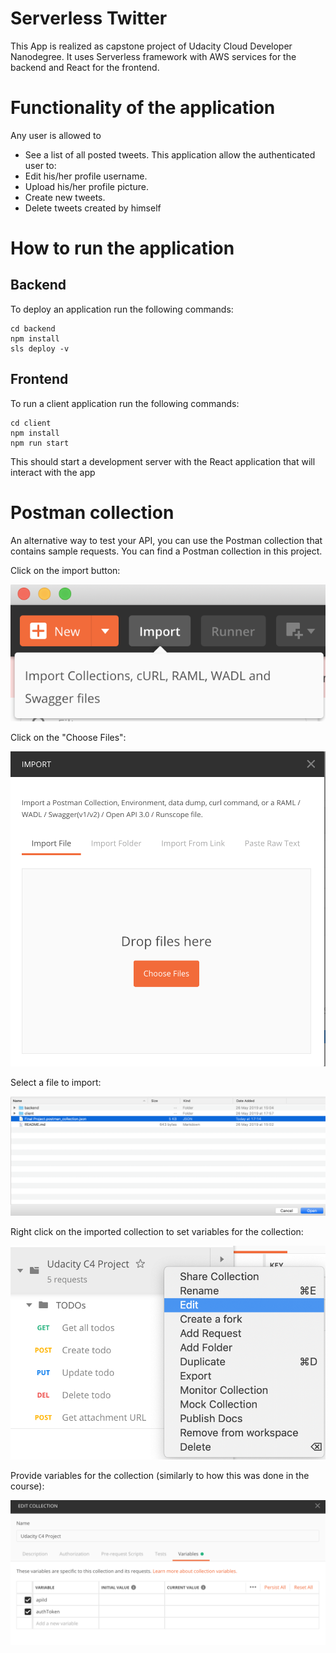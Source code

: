 # Serverless Twitter
This App is realized as capstone project of Udacity Cloud Developer Nanodegree.
It uses Serverless framework with AWS services for the backend and React for the frontend.

# Functionality of the application
Any user is allowed to
* See a list of all posted tweets.
This application allow the authenticated user to:
* Edit his/her profile username.
* Upload his/her profile picture.
* Create new tweets.
* Delete tweets created by himself

# How to run the application
## Backend
To deploy an application run the following commands:
```
cd backend
npm install
sls deploy -v
```

## Frontend
To run a client application run the following commands:
```
cd client
npm install
npm run start
```

This should start a development server with the React application that will interact with the app

# Postman collection
An alternative way to test your API, you can use the Postman collection that contains sample requests. You can find a Postman collection in this project.

Click on the import button:

![Alt text](images/import-collection-1.png?raw=true "Image 1")


Click on the "Choose Files":

![Alt text](images/import-collection-2.png?raw=true "Image 2")


Select a file to import:

![Alt text](images/import-collection-3.png?raw=true "Image 3")


Right click on the imported collection to set variables for the collection:

![Alt text](images/import-collection-4.png?raw=true "Image 4")

Provide variables for the collection (similarly to how this was done in the course):

![Alt text](images/import-collection-5.png?raw=true "Image 5")